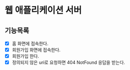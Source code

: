 # 웹 애플리케이션 서버
## 기능목록
 - [x] 홈 화면에 접속한다.
 - [x] 회원가입 화면에 접속한다.
 - [x] 회원가입 한다.
 - [x] 정의되지 않은 uri로 요청하면 404 NotFound 응답을 받는다.
